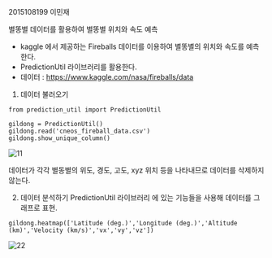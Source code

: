 2015108199 이민재

별똥별 데이터를 활용하여 별똥별 위치와 속도 예측

- kaggle 에서 제공하는 Fireballs 데이터를 이용하여 별똥별의 위치와 속도를 예측한다.
- PredictionUtil 라이브러리를 활용한다.
- 데이터 : https://www.kaggle.com/nasa/fireballs/data

1. 데이터 불러오기
 ```
from prediction_util import PredictionUtil

gildong = PredictionUtil()
gildong.read('cneos_fireball_data.csv')
gildong.show_unique_column()
```

![11](https://user-images.githubusercontent.com/54211648/71184985-e8e97a00-22bd-11ea-9464-ef92da3ebcfe.JPG)

데이터가 각각 별동별의 위도, 경도, 고도, xyz 위치 등을 나타내므로 데이터를 삭제하지 않는다.

2. 데이터 분석하기
PredictionUtil 라이브러리 에 있는 기능들을 사용해 데이터를 그래프로 표현.

```
gildong.heatmap(['Latitude (deg.)','Longitude (deg.)','Altitude (km)','Velocity (km/s)','vx','vy','vz'])
```

![22](https://user-images.githubusercontent.com/54211648/71185764-69f54100-22bf-11ea-892b-a0d249a89bac.JPG)
